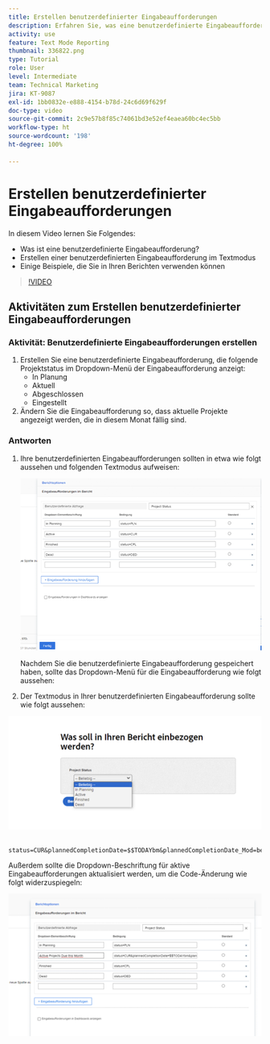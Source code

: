 ```yaml
---
title: Erstellen benutzerdefinierter Eingabeaufforderungen
description: Erfahren Sie, was eine benutzerdefinierte Eingabeaufforderung ist, wie Sie sie im Textmodus erstellen, und einige Beispiele, die Sie im Berichtswesen in Workfront verwenden können.
activity: use
feature: Text Mode Reporting
thumbnail: 336822.png
type: Tutorial
role: User
level: Intermediate
team: Technical Marketing
jira: KT-9087
exl-id: 1bb0832e-e888-4154-b78d-24c6d69f629f
doc-type: video
source-git-commit: 2c9e57b8f85c74061bd3e52ef4eaea60bc4ec5bb
workflow-type: ht
source-wordcount: '198'
ht-degree: 100%

---
```


# Erstellen benutzerdefinierter Eingabeaufforderungen

In diesem Video lernen Sie Folgendes:

* Was ist eine benutzerdefinierte Eingabeaufforderung?
* Erstellen einer benutzerdefinierten Eingabeaufforderung im Textmodus
* Einige Beispiele, die Sie in Ihren Berichten verwenden können

>[!VIDEO](https://video.tv.adobe.com/v/336822/?quality=12&learn=on)

## Aktivitäten zum Erstellen benutzerdefinierter Eingabeaufforderungen


### Aktivität: Benutzerdefinierte Eingabeaufforderungen erstellen

1. Erstellen Sie eine benutzerdefinierte Eingabeaufforderung, die folgende Projektstatus im Dropdown-Menü der Eingabeaufforderung anzeigt:
   * In Planung
   * Aktuell
   * Abgeschlossen
   * Eingestellt
1. Ändern Sie die Eingabeaufforderung so, dass aktuelle Projekte angezeigt werden, die in diesem Monat fällig sind.

### Antworten

1. Ihre benutzerdefinierten Eingabeaufforderungen sollten in etwa wie folgt aussehen und folgenden Textmodus aufweisen:

   ![Ein Screenshot des Bildschirms zum Erstellen eines neuen Filters im Textmodus](assets/cp-01.png)

   Nachdem Sie die benutzerdefinierte Eingabeaufforderung gespeichert haben, sollte das Dropdown-Menü für die Eingabeaufforderung wie folgt aussehen:

1. Der Textmodus in Ihrer benutzerdefinierten Eingabeaufforderung sollte wie folgt aussehen:

![Ein Screenshot des Bildschirms zum Erstellen eines neuen Filters im Textmodus](assets/cp-02.png)

```
   status=CUR&plannedCompletionDate=$$TODAYbm&plannedCompletionDate_Mod=between&plannedCompletionDate_Range=$$TODAYem 
```

Außerdem sollte die Dropdown-Beschriftung für aktive Eingabeaufforderungen aktualisiert werden, um die Code-Änderung wie folgt widerzuspiegeln:

![Ein Screenshot des Bildschirms zum Erstellen eines neuen Filters im Textmodus](assets/cp-02a.png)
